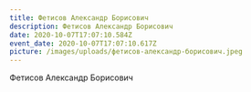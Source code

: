 ```yaml
---
title: Фетисов Александр Борисович
description: Фетисов Александр Борисович
date: 2020-10-07T17:07:10.584Z
event_date: 2020-10-07T17:07:10.617Z
picture: /images/uploads/фетисов-александр-борисович.jpeg
---
```

Фетисов Александр Борисович
